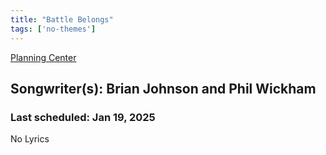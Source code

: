 ```yaml
---
title: "Battle Belongs"
tags: ['no-themes']
---
```


[Planning Center](https://services.planningcenteronline.com/songs/24741797)

## Songwriter(s): Brian Johnson and Phil Wickham
### Last scheduled: Jan 19, 2025          

No Lyrics

